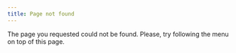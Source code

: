 ```yaml
---
title: Page not found
---
```


The page you requested could not be found. Please, try following the menu
on top of this page.